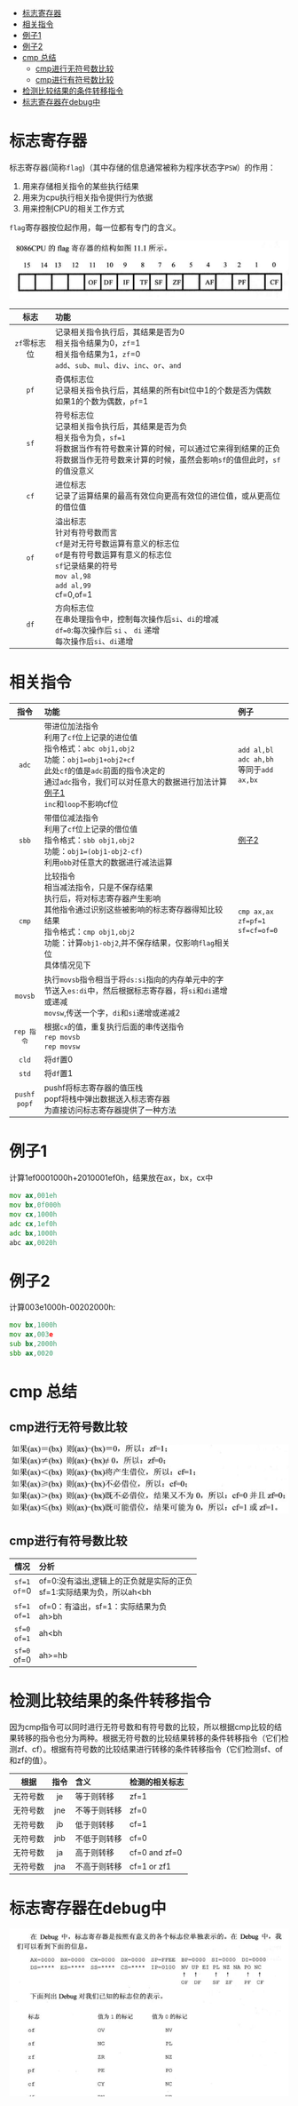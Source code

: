 <!-- @import "[TOC]" {cmd="toc" depthFrom=1 depthTo=6 orderedList=false} -->

<!-- code_chunk_output -->

* [标志寄存器](#标志寄存器)
* [相关指令](#相关指令)
* [例子1](#例子1)
* [例子2](#例子2)
* [cmp 总结](#cmp-总结)
	* [cmp进行无符号数比较](#cmp进行无符号数比较)
	* [cmp进行有符号数比较](#cmp进行有符号数比较)
* [检测比较结果的条件转移指令](#检测比较结果的条件转移指令)
* [标志寄存器在debug中](#标志寄存器在debug中)

<!-- /code_chunk_output -->




# 标志寄存器

标志寄存器(简称`flag`)（其中存储的信息通常被称为程序状态字`PSW`）的作用：
1. 用来存储相关指令的某些执行结果
2. 用来为cpu执行相关指令提供行为依据
3. 用来控制CPU的相关工作方式

`flag`寄存器按位起作用，每一位都有专门的含义。

![](./image/标志.png)

|标志|功能|
|:---:|:---|
|`zf`零标志位|记录相关指令执行后，其结果是否为0<br>相关指令结果为0，`zf`=1<br>相关指令结果为1，`zf`=0<br>`add`、`sub`、`mul`、`div`、`inc`、`or`、`and`|
|`pf`|奇偶标志位<br>记录相关指令执行后，其结果的所有bit位中1的个数是否为偶数<br>如果1的个数为偶数，`pf`=1|
|`sf`|符号标志位<br>记录相关指令执行后，其结果是否为负<br>相关指令为负，`sf=1`<br>将数据当作有符号数来计算的时候，可以通过它来得到结果的正负<br>将数据当作无符号数来计算的时候，虽然会影响`sf`的值但此时，`sf`的值没意义|
|`cf`|进位标志<br>记录了运算结果的最高有效位向更高有效位的进位值，或从更高位的借位值|
|`of`|溢出标志<br>针对有符号数而言<br>`cf`是对无符号数运算有意义的标志位<br>`of`是有符号数运算有意义的标志位<br>`sf`记录结果的符号<br>`mov al,98`<br>`add al,99`<br>cf=0,of=1|
|`df`|方向标志位<br>在串处理指令中，控制每次操作后`si`、`di`的增减<br>`df=0`:每次操作后 `si` 、 `di` 递增<br>每次操作后`si`、`di`递增|


# 相关指令

|指令|功能|例子|
|:---:|:---|:---|
|`adc`|带进位加法指令<br>利用了`cf`位上记录的进位值<br>指令格式：`abc obj1,obj2`<br>功能：`obj1=obj1+obj2+cf`<br>此处`cf`的值是`adc`前面的指令决定的<br>通过`adc`指令，我们可以对任意大的数据进行加法计算<br>[例子1](#例子1)<br>`inc`和`loop`不影响cf位|`add al,bl`<br>`adc ah,bh`<br>等同于`add ax,bx`|
|`sbb`|带借位减法指令<br>利用了`cf`位上记录的借位值<br>指令格式：`sbb obj1,obj2`<br>功能：`obj1=(obj1-obj2-cf)`<br>利用`obb`对任意大的数据进行减法运算|[例子2](#例子2)|
|`cmp`|比较指令<br>相当减法指令，只是不保存结果<br>执行后，将对标志寄存器产生影响<br>其他指令通过识别这些被影响的标志寄存器得知比较结果<br>指令格式：`cmp obj1,obj2`<br>功能：计算`obj1-obj2`,并不保存结果，仅影响`flag`相关位<br>具体情况见下|`cmp ax,ax`<br>`zf=pf=1`<br>`sf=cf=of=0`|
|`movsb`|执行`movsb`指令相当于将`ds:si`指向的内存单元中的字节送入`es:di`中，然后根据标志寄存器，将`si`和`di`递增或递减<br>`movsw`,传送一个字，`di`和`si`递增或递减2| |
|`rep 指令`|根据`cx`的值，重复执行后面的串传送指令<br>`rep movsb`<br>`rep movsw`||
|`cld`|将`df`置0||
|`std`|将`df`置1||
|`pushf`<br>`popf`|pushf将标志寄存器的值压栈<br>popf将栈中弹出数据送入标志寄存器<br>为直接访问标志寄存器提供了一种方法| |

# 例子1

计算1ef0001000h+2010001ef0h，结果放在ax，bx，cx中

```asm
mov ax,001eh
mov bx,0f000h
mov cx,1000h
adc cx,1ef0h
adc bx,1000h
abc ax,0020h
```

# 例子2

计算003e1000h-00202000h:

```asm
mov bx,1000h
mov ax,003e
sub bx,2000h
sbb ax,0020
```

# cmp 总结

## cmp进行无符号数比较

![](./image/cmp.png)

## cmp进行有符号数比较

|情况|分析|
|:---:|:---|
|`sf=1`<br>`of`=0|of=0:没有溢出,逻辑上的正负就是实际的正负<br>sf=1:实际结果为负，所以ah<bh|
|`sf=1`<br>`of=1`|of=0：有溢出，sf=1：实际结果为负<br>ah>bh|
|`sf=0`<br>`of=1`|ah<bh|
|`sf=0`<br>of=0|ah>=hb|

# 检测比较结果的条件转移指令

因为cmp指令可以同时进行无符号数和有符号数的比较，所以根据cmp比较的结果转移的指令也分为两种。根据无符号数的比较结果转移的条件转移指令（它们检测zf、cf）。根据有符号数的比较结果进行转移的条件转移指令（它们检测sf、of和zf的值）。

|根据|指令|含义|检测的相关标志|
|:---:|:---:|:---|:---|
|无符号数|je|等于则转移|zf=1|
|无符号数|jne|不等于则转移|zf=0|
|无符号数|jb|低于则转移|cf=1|
|无符号数|jnb|不低于则转移|cf=0|
|无符号数|ja|高于则转移|cf=0 and zf=0|
|无符号数|jna|不高于则转移|cf=1 or zf1|

# 标志寄存器在debug中

![](./image/标志寄存器在debug中的表示.png)